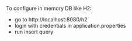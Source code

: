 To configure in memory DB like H2:
- go to http://localhost:8080/h2
- login with credentials in application.properties
- run insert query

